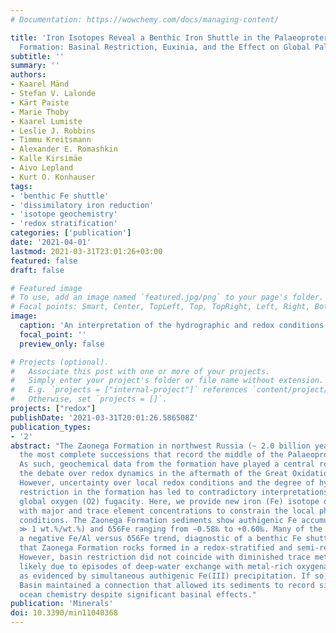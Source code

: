 ```yaml
---
# Documentation: https://wowchemy.com/docs/managing-content/

title: 'Iron Isotopes Reveal a Benthic Iron Shuttle in the Palaeoproterozoic Zaonega
  Formation: Basinal Restriction, Euxinia, and the Effect on Global Palaeoredox Proxies'
subtitle: ''
summary: ''
authors:
- Kaarel Mänd
- Stefan V. Lalonde
- Kärt Paiste
- Marie Thoby
- Kaarel Lumiste
- Leslie J. Robbins
- Timmu Kreitsmann
- Alexander E. Romashkin
- Kalle Kirsimäe
- Aivo Lepland
- Kurt O. Konhauser
tags:
- 'benthic Fe shuttle'
- 'dissimilatory iron reduction'
- 'isotope geochemistry'
- 'redox stratification'
categories: ['publication']
date: '2021-04-01'
lastmod: 2021-03-31T23:01:26+03:00
featured: false
draft: false

# Featured image
# To use, add an image named `featured.jpg/png` to your page's folder.
# Focal points: Smart, Center, TopLeft, Top, TopRight, Left, Right, BottomLeft, Bottom, BottomRight.
image:
  caption: 'An interpretation of the hydrographic and redox conditions in the Onega Basin during the deposition of the upper Zaonega Formation. (A) Hydrographic restriction rendered the basin redox-stratified. Dissimilatory iron reduction (DIR) converted detrital Fe(III) phases in reducing sediments into Fe(II) with negative δ56Fe values. Dissolved Fe(II) with negative δ56Fe values may also have been contributed by hydrotherms. If overlain by suboxic waters, some of this Fe(II) flux escaped into the water column, was transported into deeper, anoxic waters, and deposited as Fe(II)-sulphides. (B) Periodically, the basin experienced oxic water inflow events, which caused dissolved Fe(II) in the basin to be oxidised, precipitating Fe(III) oxyhydroxides with sometimes positive (up to +0.6‰) δ56Fe values.'
  focal_point: ''
  preview_only: false

# Projects (optional).
#   Associate this post with one or more of your projects.
#   Simply enter your project's folder or file name without extension.
#   E.g. `projects = ["internal-project"]` references `content/project/deep-learning/index.md`.
#   Otherwise, set `projects = []`.
projects: ["redox"]
publishDate: '2021-03-31T20:01:26.586508Z'
publication_types:
- '2'
abstract: "The Zaonega Formation in northwest Russia (~ 2.0 billion years old) is amongst
  the most complete successions that record the middle of the Palaeoproterozoic era.
  As such, geochemical data from the formation have played a central role in framing
  the debate over redox dynamics in the aftermath of the Great Oxidation Event (GOE).
  However, uncertainty over local redox conditions and the degree of hydrographic
  restriction in the formation has led to contradictory interpretations regarding
  global oxygen (O2) fugacity. Here, we provide new iron (Fe) isotope data together
  with major and trace element concentrations to constrain the local physiochemical
  conditions. The Zaonega Formation sediments show authigenic Fe accumulation (Fe/Al
  ≫ 1 wt.%/wt.%) and δ56Fe ranging from −0.58‰ to +0.60‰. Many of the data fall on
  a negative Fe/Al versus δ56Fe trend, diagnostic of a benthic Fe shuttle, which implies
  that Zaonega Formation rocks formed in a redox-stratified and semi-restricted basin.
  However, basin restriction did not coincide with diminished trace metal enrichment,
  likely due to episodes of deep-water exchange with metal-rich oxygenated seawater,
  as evidenced by simultaneous authigenic Fe(III) precipitation. If so, the Onega
  Basin maintained a connection that allowed its sediments to record signals of global
  ocean chemistry despite significant basinal effects."
publication: 'Minerals'
doi: 10.3390/min11040368
---
```

